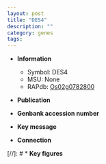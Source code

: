 ```yaml
---
layout: post
title: "DES4"
description: ""
category: genes
tags: 
---
```


* **Information**  
    + Symbol: DES4  
    + MSU: None  
    + RAPdb: [Os02g0782800](http://rapdb.dna.affrc.go.jp/viewer/gbrowse_details/irgsp1?name=Os02g0782800)  

* **Publication**  

* **Genbank accession number**  

* **Key message**  

* **Connection**  

[//]: # * **Key figures**  


